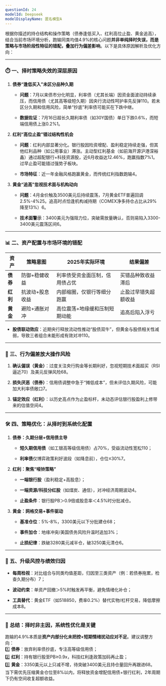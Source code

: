 ```yaml
---
questionId: 24
modelId: Deepseek
modelDisplayName: 匿名模型A
---
```

根据你描述的持仓结构和操作策略（债券逢低买入、红利高位止盈、黄金追高），结合当前市场环境分析，跑输同类均值4.9%的核心问题**并非单纯择时失误，而是策略与市场阶段性特征的错配，叠加行为偏差影响**。以下是具体原因解析及优化方向：

---

### ⏱️ **一、择时策略失效的深层原因**

1. **债券“逢低买入”未区分品种久期**
    
    - **问题**：7月以来债市分化明显，利率债（尤其长端）因资金面波动持续承压，而信用债（尤其高等级短久期）因央行流动性呵护率先反弹110。若未区分久期和信用风险，简单“抄底”利率债可能买在下跌中继。
        
    - **数据佐证**：7月16日超长久期利率债（如30Y国债）单日下跌0.6%，而短端信用债上涨0.2%1。
        
2. **红利“高位止盈”错过结构性机会**
    
    - **问题**：红利内部显著分化。银行股因险资增配、盈利稳定持续走强，但其他红利品种（如公用事业）滞涨。主动型红利基金（如前海开源沪港深裕鑫）通过超配银行+科技资源股，近6月收益达12.46%，跑赢指数7%1。过早止盈可能错过强势子板块。
        
    - **市场特征**：近一年金融风格跑赢黄金，而传统红利指数跑输4。
        
3. **黄金“追高”忽视技术面与机构动向**
    
    - **问题**：4月金价触及3500美元后持续震荡，7月黄金ETF普遍回调2.5%-4%25。追高时点恰逢机构减持期（COMEX净多持仓占比从29%降至13%）6。
        
    - **技术面警示**：3400美元为强阻力位，突破需放量确认，否则易陷入3300-3400美元震荡区间6。
        

---

### 📊 **二、资产配置与市场环境的错配**

|**资产**|**策略意图**|**2025年实际环境**|**结果偏差**|
|---|---|---|---|
|**债券**|防御+稳健收益|利率债受资金面压制，信用债占优|买错品种致收益滞后|
|**红利**|抗波动+股息收益|内部缩圈，仅银行等细分跑赢|止盈过早错失超额收益|
|**黄金**|避险+通胀对冲|高位震荡+地缘缓和压制短期动能|追高后陷入浮亏|

- **股债联动效应**：近期央行释放流动性推动“股债双牛”，但黄金与股债相关性减弱，导致三者组合未能形成有效对冲110。
    

---

### 🧠 **三、行为偏差放大操作风险**

1. **确认偏误（黄金）**：过度关注央行购金等长期利好，忽视短期技术面超买（RSI逼近70）及美元反弹风险68。
    
2. **损失厌恶（债券）**：信用债调整中急于“摊低成本”，但未评估久期风险，可能加大利率债敞口7。
    
3. **锚定效应（红利）**：以历史高点作为止盈标杆，未动态评估银行股盈利上修带来的估值空间4。
    

---

### 🛠️ **四、策略优化：从择时到系统化配置**

1. **债券：久期分层+信用债主导**
    
    - **短久期信用债**（如工银高等级信用债）占70%，受益流动性宽松110；
        
    - **利率债**仅博弈政策利好波段（如降息前），仓位≤30%7。
        
2. **红利：聚焦“哑铃策略”**
    
    - **一端银行股**（盈利稳定+高股息）；
        
    - **一端资源/科技分红股**（如煤炭、通信），对冲经济周期波动4。
        
    - **止盈条件**：银行股PB＞0.9倍或股息率＜4.5%时分批减仓。
        
3. **黄金：网格交易+事件驱动**
    
    - **基准仓位**：5%-8%，3300美元以下分批建仓68；
        
    - **事件加仓**：地缘冲突/美国债务风险升温时追加3%；
        
    - **止损纪律**：跌破3280美元减半仓，破3250美元清仓6。
        

---

### 💎 **五、升级风控与绩效归因**

- **每周检视**：对比组合与同类均值差距，归因至三类资产（例：若债券拖累，检查久期分布）7；
    
- **波动约束**：单资产回撤＞5%时触发再平衡，避免情绪化补仓；
    
- **工具替代**：黄金ETF（如518850，费率0.2%）替代实物/杠杆交易，降低摩擦成本8。
    

---

### 💎 **总结：择时非主因，系统性优化是关键**

跑输的4.9%本质是**资产内部分化未把控+短期情绪扰动应对不足**。建议调整方向：  
1️⃣ **债券**：放弃利率债抄底，专注高等级信用债；  
2️⃣ **红利**：持有银行股至PB≥0.9x，科技红利逢政策加码再止盈；  
3️⃣ **黄金**：3350美元以上只减不增，待突破3400美元且持仓量回升再跟进68。  
当下需优先压缩黄金仓位至8%以内，将释放资金增配信用债+银行红利，2年周期下仍有空间收复超额收益。